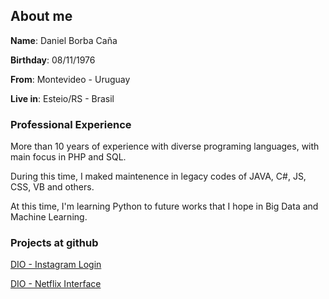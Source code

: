 ## About me

**Name**: Daniel Borba Caña

**Birthday**: 08/11/1976

**From**: Montevideo - Uruguay

**Live in**: Esteio/RS - Brasil

### Professional Experience

More than 10 years of experience with diverse programing languages, with main focus in PHP and SQL. 

During this time, I maked maintenence in legacy codes of JAVA, C#, JS, CSS, VB and others.

At this time, I'm learning Python to future works that I hope in Big Data and Machine Learning.

### Projects at github ###

[DIO - Instagram Login](https://dbcana.github.io/dio-flex_instagram_login/)

[DIO - Netflix Interface](https://dbcana.github.io/dio-netflix/)
